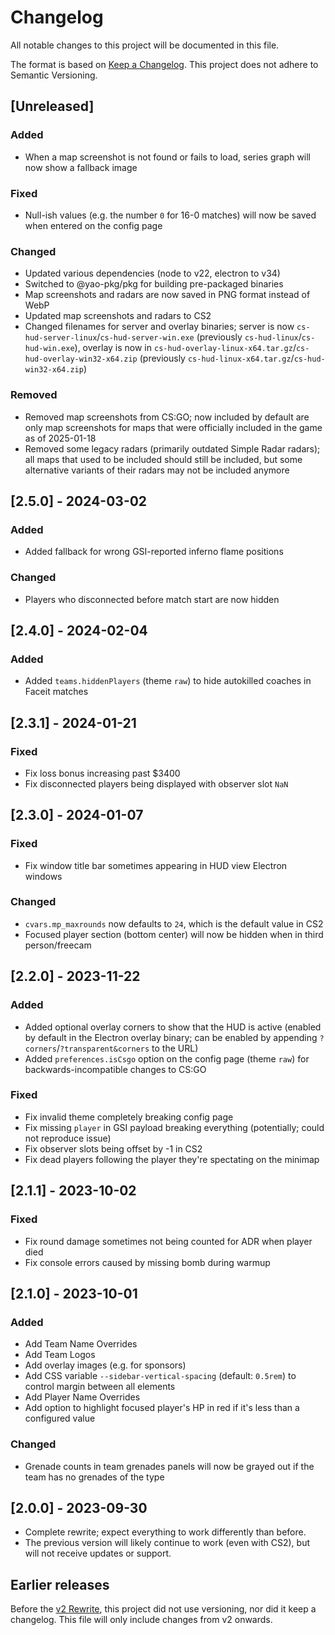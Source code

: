 # Changelog

All notable changes to this project will be documented in this file.

The format is based on [Keep a Changelog](https://keepachangelog.com/en/1.1.0/).
This project does not adhere to Semantic Versioning.

## [Unreleased]
### Added
* When a map screenshot is not found or fails to load, series graph will now show a fallback image

### Fixed
* Null-ish values (e.g. the number `0` for 16-0 matches) will now be saved when entered on the config page

### Changed
* Updated various dependencies (node to v22, electron to v34)
* Switched to @yao-pkg/pkg for building pre-packaged binaries
* Map screenshots and radars are now saved in PNG format instead of WebP
* Updated map screenshots and radars to CS2
* Changed filenames for server and overlay binaries; server is now `cs-hud-server-linux`/`cs-hud-server-win.exe` (previously `cs-hud-linux`/`cs-hud-win.exe`), overlay is now in `cs-hud-overlay-linux-x64.tar.gz`/`cs-hud-overlay-win32-x64.zip` (previously `cs-hud-linux-x64.tar.gz`/`cs-hud-win32-x64.zip`)

### Removed
* Removed map screenshots from CS:GO; now included by default are only map screenshots for maps that were officially included in the game as of 2025-01-18
* Removed some legacy radars (primarily outdated Simple Radar radars); all maps that used to be included should still be included, but some alternative variants of their radars may not be included anymore


## [2.5.0] - 2024-03-02
### Added
* Added fallback for wrong GSI-reported inferno flame positions

### Changed
* Players who disconnected before match start are now hidden


## [2.4.0] - 2024-02-04
### Added
* Added `teams.hiddenPlayers` (theme `raw`) to hide autokilled coaches in Faceit matches


## [2.3.1] - 2024-01-21
### Fixed
* Fix loss bonus increasing past $3400
* Fix disconnected players being displayed with observer slot `NaN`


## [2.3.0] - 2024-01-07
### Fixed
* Fix window title bar sometimes appearing in HUD view Electron windows

### Changed
* `cvars.mp_maxrounds` now defaults to `24`, which is the default value in CS2
* Focused player section (bottom center) will now be hidden when in third person/freecam


## [2.2.0] - 2023-11-22
### Added
* Added optional overlay corners to show that the HUD is active (enabled by default in the Electron overlay binary; can be enabled by appending `?corners`/`?transparent&corners` to the URL)
* Added `preferences.isCsgo` option on the config page (theme `raw`) for backwards-incompatible changes to CS:GO

### Fixed
* Fix invalid theme completely breaking config page
* Fix missing `player` in GSI payload breaking everything (potentially; could not reproduce issue)
* Fix observer slots being offset by -1 in CS2
* Fix dead players following the player they're spectating on the minimap


## [2.1.1] - 2023-10-02
### Fixed
* Fix round damage sometimes not being counted for ADR when player died
* Fix console errors caused by missing bomb during warmup


## [2.1.0] - 2023-10-01
### Added
* Add Team Name Overrides
* Add Team Logos
* Add overlay images (e.g. for sponsors)
* Add CSS variable `--sidebar-vertical-spacing` (default: `0.5rem`) to control margin between all elements
* Add Player Name Overrides
* Add option to highlight focused player's HP in red if it's less than a configured value

### Changed
* Grenade counts in team grenades panels will now be grayed out if the team has no grenades of the type


## [2.0.0] - 2023-09-30
* Complete rewrite; expect everything to work differently than before.
* The previous version will likely continue to work (even with CS2), but will not receive updates or support.


## Earlier releases
Before the [v2 Rewrite](https://github.com/drweissbrot/cs-hud/issues/52), this project did not use versioning, nor did it keep a changelog.
This file will only include changes from v2 onwards.
